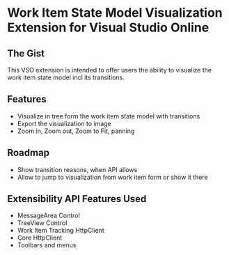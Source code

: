 # Work Item State Model Visualization Extension for Visual Studio Online

## The Gist
This VSO extension is intended to offer users the ability to visualize the work item state model incl its transitions.
## Features
- Visualize in tree form the work item state model with transitions
- Export the visualization to image
- Zoom in, Zoom out, Zoom to Fit, panning

## Roadmap
- Show transition reasons, when API allows
- Allow to jump to visualization from work item form or show it there

## Extensibility API Features Used
- MessageArea Control
- TreeView Control
- Work Item Tracking HttpClient
- Core HttpClient
- Toolbars and menus
